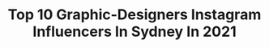 ---
title: Top 10 Graphic-Designers Instagram Influencers In Sydney In 2021
description: >-
  Find top graphic-designers Instagram influencers in Sydney in 2021. Most popular hashtags: #graphicdesign #design #graphicdesigner #thefashionforce.
platform: Instagram
hits: 9
text_top: Discover the best Instagram influencers on inBeat.
text_bottom: Our platform holds 9 Instagram influencers like this in Sydney, Australia for you to collaborate.
profiles:
  - username: "jessnugent1"
    fullname: >-
      Jess Nugent #CreateTheGood
    bio: >-
      ✮ Sydney, Aus. ↟ BA - Psych. ⋒ Mental Health Awareness ↡ Kindness, Positivity & Hashbrowns ⊚ Empath/HSP ♥ Seb . Graphic Designer - @nugentmedia
    location: "Australia"
    followers: 18741
    engagement: 477
    commentsToLikes: 0.093331
    id: ck6ugskt34x4r0j71i87xr1kv
    verified: false
    hashtags: "#mentalhealthmatters, #mentalhealthquotes, #bekind, #selflove"
  - username: "carterhookdesigns"
    fullname: >-
      Carter Hook
    bio: >-
      Freelance web/graphic designer based in the Sunshine Coast, Australia. Clients within the NBA.
    location: "Australia"
    followers: 6440
    engagement: 3379
    commentsToLikes: 0.037152
    id: ckaoy36pnfv960i78ofjijp9b
    verified: false
    hashtags: "#nba, #digitalizesports, #graphicdesign, #sportsgraphics"
  - username: "glamgirlamy"
    fullname: >-
      GLAM BY AMY
    bio: >-
      Mobile Makeup Artist 🚙✈️ Amy@GlamByAmy.com.au Makeup Classes: @glambyamyworkshops Graphic Designer: @diamondgraphicssydney Lashline: @billionlashes
    location: "Australia"
    followers: 69826
    engagement: 52
    commentsToLikes: 0.050261
    id: ck5q9o3tuc40f0i11na93j5bn
    verified: false
    hashtags: "#undiscovered, #anastasiabeverlyhills, #plouisemakeupacademy, #maybelline"
  - username: "karina_jambrak"
    fullname: >-
      Karina ~ Australian Artist
    bio: >-
      ✍🏽 Made in Aus 🌴As seen on @adairs @adairskids @thejungalow @theblock @greenhouseinteriors @kollabcollection 🌏 I ship worldwide! 👇🏽SHOP & learn more🧡
    location: "Australia"
    followers: 62736
    engagement: 276
    commentsToLikes: 0.066156
    id: ck0u2d4skzht70i19m6z3zo28
    verified: false
    hashtags: "#spicetones, #livingroominspo, #smallbusinessowner, #womeninbusiness"
  - username: "justcreative"
    fullname: >-
      Jacob Cass | Branding + Design
    bio: >-
      🎨 Logo & Identity Design + Brand Strategist 🤓 Sharing branding, design & biz knowledge 💖 Clients: Nike, Disney, Seinfeld 👇 Portfolio, Freebies, Blog
    location: "Australia"
    followers: 30004
    engagement: 175
    commentsToLikes: 0.143709
    id: ck0ty1a47l6fc0i199fk1z0ex
    verified: false
    hashtags: "#designhacks, #freelancegraphicdesigner, #innertriangle, #freelancedesign"
  - username: "codiezofia"
    fullname: >-
      Codie Zofia
    bio: >-
      Fashion ☼ Travel ☼ Lifestyle ☼ Product photographer @codiezofiacreative @lunaandithelabel TikTok: codiezofia Contact: hello@codiezofia.com
    location: "Australia"
    followers: 7677
    engagement: 352
    commentsToLikes: 0.270358
    id: ck9h9rgdt9o1q0j78y8qn7j07
    verified: false
    hashtags: "#ysllove, #streetstyleparis, #parisianstyle, #girlpowertravel"
  - username: "charispixie"
    fullname: >-
      Charis Pixie | Fashion & Rosé
    bio: >-
      A Mix of Outfits, Dogs & Wine🍷 #styledbypixie 🌸 📧 charis@thetalentsoc.com | charis.uppal@yahoo.com Owner @silkwolfe |🎙@betweenthewinespodcast
    location: "Australia"
    followers: 31927
    engagement: 103
    commentsToLikes: 0.470966
    id: ck13daoq94i9f0i19oswdy55t
    verified: false
    hashtags: "#effortlesschic, #nudelucythelabel, #theigbootcamp, #thefashionforce"
  - username: "celinegittens"
    fullname: >-
      Céline Gittens
    bio: >-
      Principal Ballerina @bhamroyalballet ARAD @royalacademyofdance Genée Gold Medalist & Audience Award Winner MPhil @unibirmingham
    location: "Australia"
    followers: 6671
    engagement: 541
    commentsToLikes: 0.018385
    id: ck55l1bqk0j5r0i11pawqiame
    verified: false
    hashtags: "#balletphotography, #dancer, #classicalmusic, #ballet"
  - username: "coaparchitects"
    fullname: >-
      CO-AP (Architects)
    bio: >-
      Architecture & Interiors #coaparchitects
    location: "Australia"
    followers: 11384
    engagement: 240
    commentsToLikes: 0.020926
    id: ck13c52l2ynkh0i19wcfdgmin
    verified: false
    hashtags: "#architecture, #workinprogress, #australianarchitecture, #rosshoneysett"
  - username: "mietta__"
    fullname: >-
      MIETTA *:･ﾟ✧
    bio: >-
      MELB / 23 ✨ Crew + Visual Artist for @loading_erro.r 💕 Graphic Designer at @graphics.mietta
    location: "Australia"
    followers: 7146
    engagement: 693
    commentsToLikes: 0.063601
    id: ck14jjoxfkp8f0i19ddbpauyi
    verified: false
    hashtags: "#viva, #vivaproducts, #cultureupdate"
---
